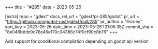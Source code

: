 +++
title = "#285"
date = 2023-05-26

[extra]
repo = "gdext"
docs_rel_url = "gdext/pr-285/godot"
pr_url = "https://github.com/godot-rust/gdext/pull/285"
pr_author = "lilizoey"
sort_key = 2023-05-26
date_time = 2023-05-26T21:05:35Z
commit_sha = "8e046bddc0c76e46e170c04386c74f0cf90c8b76"
+++

Add support for conditional compilation depending on godot api version

